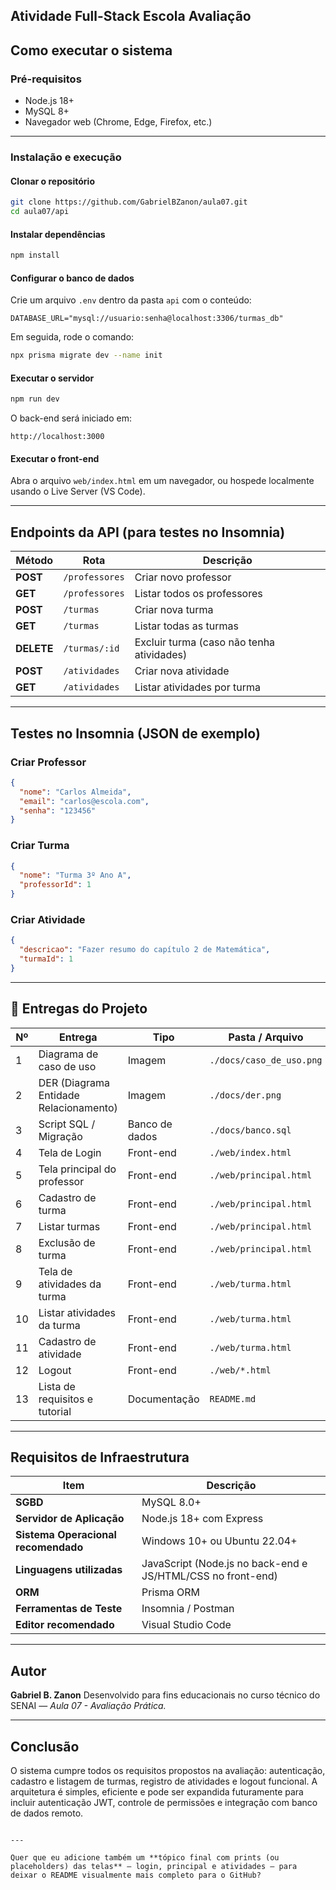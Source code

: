 ## Atividade Full-Stack Escola Avaliação

## Como executar o sistema

### **Pré-requisitos**

* Node.js 18+
* MySQL 8+
* Navegador web (Chrome, Edge, Firefox, etc.)

---

### **Instalação e execução**

#### Clonar o repositório

```bash
git clone https://github.com/GabrielBZanon/aula07.git
cd aula07/api
```

#### Instalar dependências

```bash
npm install
```

#### Configurar o banco de dados

Crie um arquivo `.env` dentro da pasta `api` com o conteúdo:

```env
DATABASE_URL="mysql://usuario:senha@localhost:3306/turmas_db"
```

Em seguida, rode o comando:

```bash
npx prisma migrate dev --name init
```

#### Executar o servidor

```bash
npm run dev
```

O back-end será iniciado em:

```
http://localhost:3000
```

#### Executar o front-end

Abra o arquivo `web/index.html` em um navegador, ou hospede localmente usando o Live Server (VS Code).

---

## Endpoints da API (para testes no Insomnia)

| Método     | Rota           | Descrição                                 |
| ---------- | -------------- | ----------------------------------------- |
| **POST**   | `/professores` | Criar novo professor                      |
| **GET**    | `/professores` | Listar todos os professores               |
| **POST**   | `/turmas`      | Criar nova turma                          |
| **GET**    | `/turmas`      | Listar todas as turmas                    |
| **DELETE** | `/turmas/:id`  | Excluir turma (caso não tenha atividades) |
| **POST**   | `/atividades`  | Criar nova atividade                      |
| **GET**    | `/atividades`  | Listar atividades por turma               |

---

## Testes no Insomnia (JSON de exemplo)

### Criar Professor

```json
{
  "nome": "Carlos Almeida",
  "email": "carlos@escola.com",
  "senha": "123456"
}
```

### Criar Turma

```json
{
  "nome": "Turma 3º Ano A",
  "professorId": 1
}
```

### Criar Atividade

```json
{
  "descricao": "Fazer resumo do capítulo 2 de Matemática",
  "turmaId": 1
}
```

---

## 🧾 Entregas do Projeto

| Nº | Entrega                                | Tipo           | Pasta / Arquivo          |
| -- | -------------------------------------- | -------------- | ------------------------ |
| 1  | Diagrama de caso de uso                | Imagem         | `./docs/caso_de_uso.png` |
| 2  | DER (Diagrama Entidade Relacionamento) | Imagem         | `./docs/der.png`         |
| 3  | Script SQL / Migração                  | Banco de dados | `./docs/banco.sql`       |
| 4  | Tela de Login                          | Front-end      | `./web/index.html`       |
| 5  | Tela principal do professor            | Front-end      | `./web/principal.html`   |
| 6  | Cadastro de turma                      | Front-end      | `./web/principal.html`   |
| 7  | Listar turmas                          | Front-end      | `./web/principal.html`   |
| 8  | Exclusão de turma                      | Front-end      | `./web/principal.html`   |
| 9  | Tela de atividades da turma            | Front-end      | `./web/turma.html`       |
| 10 | Listar atividades da turma             | Front-end      | `./web/turma.html`       |
| 11 | Cadastro de atividade                  | Front-end      | `./web/turma.html`       |
| 12 | Logout                                 | Front-end      | `./web/*.html`           |
| 13 | Lista de requisitos e tutorial         | Documentação   | `README.md`              |

---

## Requisitos de Infraestrutura

| Item                                | Descrição                                                   |
| ----------------------------------- | ----------------------------------------------------------- |
| **SGBD**                            | MySQL 8.0+                                                  |
| **Servidor de Aplicação**           | Node.js 18+ com Express                                     |
| **Sistema Operacional recomendado** | Windows 10+ ou Ubuntu 22.04+                                |
| **Linguagens utilizadas**           | JavaScript (Node.js no back-end e JS/HTML/CSS no front-end) |
| **ORM**                             | Prisma ORM                                                  |
| **Ferramentas de Teste**            | Insomnia / Postman                                          |
| **Editor recomendado**              | Visual Studio Code                                          |

---

## Autor

**Gabriel B. Zanon**
Desenvolvido para fins educacionais no curso técnico do SENAI — *Aula 07 - Avaliação Prática.*

---

## Conclusão

O sistema cumpre todos os requisitos propostos na avaliação: autenticação, cadastro e listagem de turmas, registro de atividades e logout funcional.
A arquitetura é simples, eficiente e pode ser expandida futuramente para incluir autenticação JWT, controle de permissões e integração com banco de dados remoto.

```

---

Quer que eu adicione também um **tópico final com prints (ou placeholders) das telas** — login, principal e atividades — para deixar o README visualmente mais completo para o GitHub?
```
